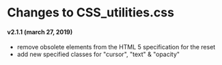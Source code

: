 # Changes to CSS_utilities.css

#### v2.1.1 (march 27, 2019)
 - remove obsolete elements from the HTML 5 specification for the reset
 - add new specified classes for "cursor", "text" & "opacity"
